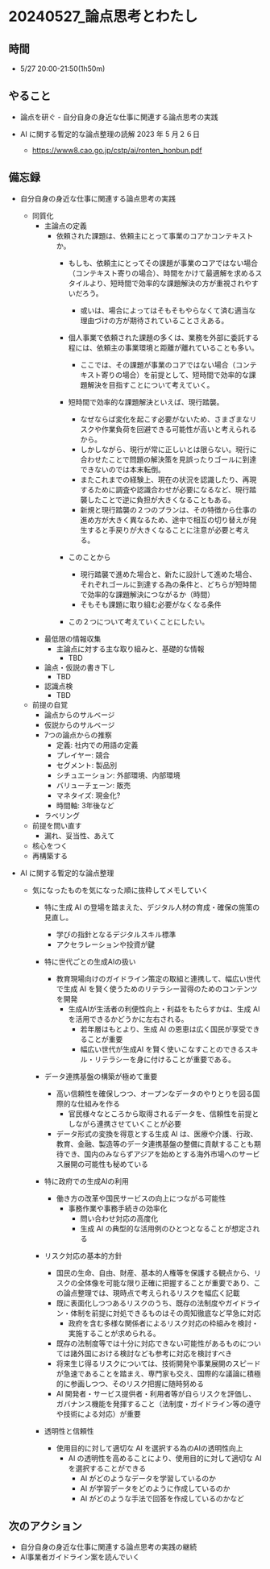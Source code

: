 # 20240527_論点思考とわたし

## 時間

- 5/27 20:00-21:50(1h50m)

## やること

- 論点を研ぐ - 自分自身の身近な仕事に関連する論点思考の実践
  
- AI に関する暫定的な論点整理の読解 2023 年 5 ⽉２６⽇ 
  - https://www8.cao.go.jp/cstp/ai/ronten_honbun.pdf

## 備忘録

- 自分自身の身近な仕事に関連する論点思考の実践
    - 同質化
        - 主論点の定義
            - 依頼された課題は、依頼主にとって事業のコアかコンテキストか。
                - もしも、依頼主にとってその課題が事業のコアではない場合（コンテキスト寄りの場合）、時間をかけて最適解を求めるスタイルより、短時間で効率的な課題解決の方が重視されやすいだろう。
                    - 或いは、場合によってはそもそもやらなくて済む適当な理由づけの方が期待されていることさえある。

                - 個人事業で依頼された課題の多くは、業務を外部に委託する程には、依頼主の事業環境と距離が離れていることも多い。
                    - ここでは、その課題が事業のコアではない場合（コンテキスト寄りの場合）を前提として、短時間で効率的な課題解決を目指すことについて考えていく。

                - 短時間で効率的な課題解決といえば、現行踏襲。
                    - なぜならば変化を起こす必要がないため、さまざまなリスクや作業負荷を回避できる可能性が高いと考えられるから。
                    - しかしながら、現行が常に正しいとは限らない。現行に合わせたことで問題の解決策を見誤ったりゴールに到達できないのでは本末転倒。
                    - またこれまでの経験上、現在の状況を認識したり、再現するために調査や認識合わせが必要になるなど、現行踏襲したことで逆に負担が大きくなることもある。
                    - 新規と現行踏襲の２つのプランは、その特徴から仕事の進め方が大きく異なるため、途中で相互の切り替えが発生すると手戻りが大きくなることに注意が必要と考える。

                - このことから
                    - 現行踏襲で進めた場合と、新たに設計して進めた場合、それぞれゴールに到達する為の条件と、どちらが短時間で効率的な課題解決につながるか（時間）
                    - そもそも課題に取り組む必要がなくなる条件

                - この２つについて考えていくことにしたい。
        - 最低限の情報収集
          - 主論点に対する主な取り組みと、基礎的な情報
            - TBD
        - 論点・仮説の書き下し
            - TBD
        - 認識点検
            - TBD
    - 前提の自覚
        - 論点からのサルベージ
        - 仮説からのサルベージ
        - 7つの論点からの推察
            - 定義: 社内での用語の定義
            - プレイヤー: 競合
            - セグメント: 製品別
            - シチュエーション: 外部環境、内部環境
            - バリューチェーン: 販売
            - マネタイズ: 現金化?
            - 時間軸: 3年後など
        - ラベリング
    - 前提を問い直す
        - 漏れ、妥当性、あえて
    - 核心をつく
    - 再構築する

- AI に関する暫定的な論点整理 
  - 気になったものを気になった順に抜粋してメモしていく

    - 特に⽣成 AI の登場を踏まえた、デジタル⼈材の育成・確保の施策の⾒直し。
      - 学びの指針となるデジタルスキル標準
      - アクセラレーションや投資が鍵
    - 特に世代ごとの生成AIの扱い
      - 教育現場向けのガイドライン策定の取組と連携して、幅広い世代で⽣成 AI を賢く使うためのリテラシー習得のためのコンテンツを開発
        - 生成AIが⽣活者の利便性向上・利益をもたらすかは、⽣成 AI を活⽤できるかどうかに左右される。
          - 若年層はもとより、⽣成 AI の恩恵は広く国⺠が享受できることが重要
          - 幅広い世代が⽣成AI を賢く使いこなすことのできるスキル・リテラシーを⾝に付けることが重要である。
    - データ連携基盤の構築が極めて重要
      - ⾼い信頼性を確保しつつ、オープンなデータのやりとりを図る国際的な仕組みを作る
        - 官⺠様々なところから取得されるデータを、信頼性を前提としながら連携させていくことが必要
      - データ形式の変換を得意とする⽣成 AI は、医療や介護、⾏政、教育、⾦融、製造等のデータ連携基盤の整備に貢献することも期待でき、国内のみならずアジアを始めとする海外市場へのサービス展開の可能性も秘めている
    - 特に政府での生成AIの利用
      - 働き⽅の改⾰や国⺠サービスの向上につながる可能性
        - 事務作業や事務⼿続きの効率化
          - 問い合わせ対応の⾼度化
          - ⽣成 AI の典型的な活⽤例のひとつとなることが想定される
    - リスク対応の基本的⽅針
      - 国⺠の⽣命、⾃由、財産、基本的⼈権等を保護する観点から、リスクの全体像を可能な限り正確に把握することが重要であり、この論点整理では、現時点で考えられるリスクを幅広く記載
      - 既に表⾯化しつつあるリスクのうち、既存の法制度やガイドライン・体制を前提に対処できるものはその周知徹底など早急に対応
        - 政府を含む多様な関係者によるリスク対応の枠組みを検討・実施することが求められる。
      - 既存の法制度等では⼗分に対応できない可能性があるものについては諸外国における検討なども参考に対応を検討すべき
      - 将来⽣じ得るリスクについては、技術開発や事業展開のスピードが急速であることを踏まえ、専⾨家も交え、国際的な議論に積極的に参画しつつ、そのリスク把握に随時努める
      -  AI 開発者・サービス提供者・利⽤者等が⾃らリスクを評価し、ガバナンス機能を発揮すること（法制度・ガイドライン等の遵守や技術による対応）が重要

    - 透明性と信頼性
      - 使⽤⽬的に対して適切な AI を選択する為のAIの透明性向上
        - AI の透明性を⾼めることにより、使⽤⽬的に対して適切な AI を選択することができる
            - AI がどのようなデータを学習しているのか
            - AI が学習データをどのように作成しているのか
            - AI がどのような⼿法で回答を作成しているのかなど
        

## 次のアクション

- 自分自身の身近な仕事に関連する論点思考の実践の継続
- AI事業者ガイドライン案を読んでいく

